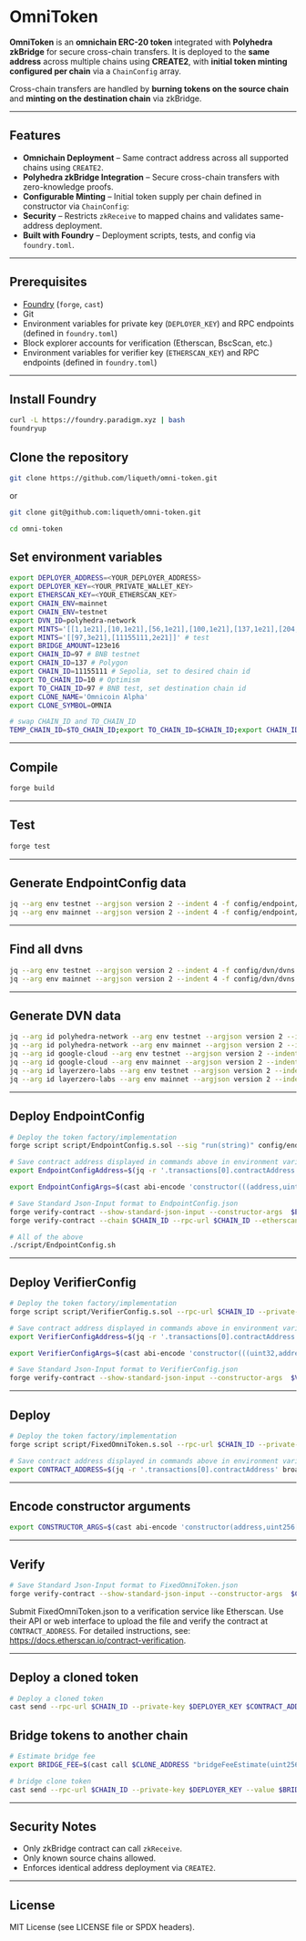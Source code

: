 # OmniToken

**OmniToken** is an **omnichain ERC-20 token** integrated with **Polyhedra zkBridge** for secure cross-chain transfers.
It is deployed to the **same address** across multiple chains using **CREATE2**, with **initial token minting configured per chain** via a `ChainConfig` array.

Cross-chain transfers are handled by **burning tokens on the source chain** and **minting on the destination chain** via zkBridge.

---

## Features

* **Omnichain Deployment** – Same contract address across all supported chains using `CREATE2`.
* **Polyhedra zkBridge Integration** – Secure cross-chain transfers with zero-knowledge proofs.
* **Configurable Minting** – Initial token supply per chain defined in constructor via `ChainConfig`:
* **Security** – Restricts `zkReceive` to mapped chains and validates same-address deployment.
* **Built with Foundry** – Deployment scripts, tests, and config via `foundry.toml`.

---

## Prerequisites

* [Foundry](https://book.getfoundry.sh/) (`forge`, `cast`)
* Git
* Environment variables for private key (`DEPLOYER_KEY`) and RPC endpoints (defined in `foundry.toml`)
* Block explorer accounts for verification (Etherscan, BscScan, etc.)
* Environment variables for verifier key (`ETHERSCAN_KEY`) and RPC endpoints (defined in `foundry.toml`)

---

## Install Foundry

```bash
curl -L https://foundry.paradigm.xyz | bash
foundryup
```

## Clone the repository

```bash
git clone https://github.com/liqueth/omni-token.git
```

or

```bash
git clone git@github.com:liqueth/omni-token.git
```

```bash
cd omni-token
```

## Set environment variables

```bash
export DEPLOYER_ADDRESS=<YOUR_DEPLOYER_ADDRESS>
export DEPLOYER_KEY=<YOUR_PRIVATE_WALLET_KEY>
export ETHERSCAN_KEY=<YOUR_ETHERSCAN_KEY>
export CHAIN_ENV=mainnet
export CHAIN_ENV=testnet
export DVN_ID=polyhedra-network
export MINTS='[[1,1e21],[10,1e21],[56,1e21],[100,1e21],[137,1e21],[204,1e21],[250,1e21],[1088,1e21],[1116,1e21],[1284,1e21],[5000,1e21],[8453,1e21],[42161,1e21],[42170,1e21],[42220,1e21],[43114,1e21],[59144,1e21],[534352,1e21]]' # main
export MINTS='[[97,3e21],[11155111,2e21]]' # test
export BRIDGE_AMOUNT=123e16
export CHAIN_ID=97 # BNB testnet 
export CHAIN_ID=137 # Polygon 
export CHAIN_ID=11155111 # Sepolia, set to desired chain id 
export TO_CHAIN_ID=10 # Optimism
export TO_CHAIN_ID=97 # BNB test, set destination chain id
export CLONE_NAME='Omnicoin Alpha'
export CLONE_SYMBOL=OMNIA
```

```bash
# swap CHAIN_ID and TO_CHAIN_ID
TEMP_CHAIN_ID=$TO_CHAIN_ID;export TO_CHAIN_ID=$CHAIN_ID;export CHAIN_ID=$TEMP_CHAIN_ID
```

---

## Compile

```bash
forge build
```

---

## Test

```bash
forge test
```

---

## Generate EndpointConfig data

```bash
jq --arg env testnet --argjson version 2 --indent 4 -f config/endpoint/endpoint.jq config/metadata.json > config/endpoint/testnet.json
jq --arg env mainnet --argjson version 2 --indent 4 -f config/endpoint/endpoint.jq config/metadata.json > config/endpoint/mainnet.json
```

---

## Find all dvns

```bash
jq --arg env testnet --argjson version 2 --indent 4 -f config/dvn/dvns.jq config/metadata.json > config/dvn/dvns-testnet.json
jq --arg env mainnet --argjson version 2 --indent 4 -f config/dvn/dvns.jq config/metadata.json > config/dvn/dvns-mainnet.json
```

---

## Generate DVN data

```bash
jq --arg id polyhedra-network --arg env testnet --argjson version 2 --indent 4 -f config/dvn/dvn.jq config/metadata.json > config/dvn/polyhedra-network-testnet.json
jq --arg id polyhedra-network --arg env mainnet --argjson version 2 --indent 4 -f config/dvn/dvn.jq config/metadata.json > config/dvn/polyhedra-network-mainnet.json
jq --arg id google-cloud --arg env testnet --argjson version 2 --indent 4 -f config/dvn/dvn.jq config/metadata.json > config/dvn/google-cloud-testnet.json
jq --arg id google-cloud --arg env mainnet --argjson version 2 --indent 4 -f config/dvn/dvn.jq config/metadata.json > config/dvn/google-cloud-mainnet.json
jq --arg id layerzero-labs --arg env testnet --argjson version 2 --indent 4 -f config/dvn/dvn.jq config/metadata.json > config/dvn/layerzero-labs-testnet.json
jq --arg id layerzero-labs --arg env mainnet --argjson version 2 --indent 4 -f config/dvn/dvn.jq config/metadata.json > config/dvn/layerzero-labs-mainnet.json
```

---


## Deploy EndpointConfig

```bash
# Deploy the token factory/implementation
forge script script/EndpointConfig.s.sol --sig "run(string)" config/endpoint/testnet.json --rpc-url $CHAIN_ID --private-key $DEPLOYER_KEY --broadcast
```

```bash
# Save contract address displayed in commands above in environment variable
export EndpointConfigAddress=$(jq -r '.transactions[0].contractAddress' broadcast/EndpointConfig.s.sol/$CHAIN_ID/run-latest.json); echo $EndpointConfigAddress
```

```bash
export EndpointConfigArgs=$(cast abi-encode 'constructor(((address,uint256,uint32,address,address,address,address)[],uint256))' $(jq -r '.transactions[0].arguments[]' broadcast/EndpointConfig.s.sol/$CHAIN_ID/run-latest.json | tr -d ' ' | xargs)); echo $EndpointConfigArgs
```

```bash
# Save Standard Json-Input format to EndpointConfig.json
forge verify-contract --show-standard-json-input --constructor-args  $EndpointConfigArgs $EndpointConfigAddress src/EndpointConfig.sol:EndpointConfig > EndpointConfig.json
forge verify-contract --chain $CHAIN_ID --rpc-url $CHAIN_ID --etherscan-api-key $ETHERSCAN_KEY --constructor-args  $EndpointConfigArgs $EndpointConfigAddress src/EndpointConfig.sol:EndpointConfig
```

```bash
# All of the above
./script/EndpointConfig.sh
```

---

## Deploy VerifierConfig

```bash
# Deploy the token factory/implementation
forge script script/VerifierConfig.s.sol --rpc-url $CHAIN_ID --private-key $DEPLOYER_KEY --broadcast
```

```bash
# Save contract address displayed in commands above in environment variable
export VerifierConfigAddress=$(jq -r '.transactions[0].contractAddress' broadcast/VerifierConfig.s.sol/$CHAIN_ID/run-latest.json); echo $VerifierConfigAddress
```

```bash
export VerifierConfigArgs=$(cast abi-encode 'constructor(((uint32,address)[],string,uint256))' $(jq -r '.transactions[0].arguments[]' broadcast/VerifierConfig.s.sol/$CHAIN_ID/run-latest.json | tr -d ' ' | xargs)); echo $VerifierConfigArgs
```

```bash
# Save Standard Json-Input format to VerifierConfig.json
forge verify-contract --show-standard-json-input --constructor-args  $VerifierConfigArgs $VerifierConfigAddress src/VerifierConfig.sol:VerifierConfig > VerifierConfig.json
```

---

## Deploy

```bash
# Deploy the token factory/implementation
forge script script/FixedOmniToken.s.sol --rpc-url $CHAIN_ID --private-key $DEPLOYER_KEY --broadcast
```

```bash
# Save contract address displayed in commands above in environment variable
export CONTRACT_ADDRESS=$(jq -r '.transactions[0].contractAddress' broadcast/FixedOmniToken.s.sol/$CHAIN_ID/run-latest.json); echo $CONTRACT_ADDRESS
```

---

## Encode constructor arguments

```bash
export CONSTRUCTOR_ARGS=$(cast abi-encode 'constructor(address,uint256[][])' $(jq -r '.transactions[0].arguments[]' broadcast/FixedOmniToken.s.sol/$CHAIN_ID/run-latest.json | tr -d ' ' | xargs)); echo $CONSTRUCTOR_ARGS
```

---

## Verify

```bash
# Save Standard Json-Input format to FixedOmniToken.json
forge verify-contract --show-standard-json-input --constructor-args  $CONSTRUCTOR_ARGS $CONTRACT_ADDRESS src/FixedOmniToken.sol:FixedOmniToken > FixedOmniToken.json
```

Submit FixedOmniToken.json to a verification service like Etherscan. Use their API or web interface to upload the file and verify the contract at `CONTRACT_ADDRESS`. 
For detailed instructions, see: https://docs.etherscan.io/contract-verification.

---

## Deploy a cloned token

```bash
# Deploy a cloned token
cast send --rpc-url $CHAIN_ID --private-key $DEPLOYER_KEY $CONTRACT_ADDRESS "clone(address,string,string,uint256[][])" $DEPLOYER_ADDRESS "$CLONE_NAME" "$CLONE_SYMBOL" $MINTS
```

## Bridge tokens to another chain

```bash
# Estimate bridge fee
export BRIDGE_FEE=$(cast call $CLONE_ADDRESS "bridgeFeeEstimate(uint256)(uint256)" $TO_CHAIN_ID --rpc-url $CHAIN_ID | awk '{print $1}'); echo $BRIDGE_FEE
```

```bash
# bridge clone token
cast send --rpc-url $CHAIN_ID --private-key $DEPLOYER_KEY --value $BRIDGE_FEE $CLONE_ADDRESS "bridge(uint256,uint256)" $TO_CHAIN_ID $BRIDGE_AMOUNT
```

---

## Security Notes

* Only zkBridge contract can call `zkReceive`.
* Only known source chains allowed.
* Enforces identical address deployment via `CREATE2`.

---

## License

MIT License (see LICENSE file or SPDX headers).
